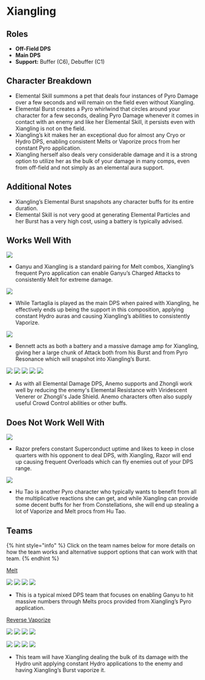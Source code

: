 # Xiangling

## Roles

* **Off-Field DPS**
* **Main DPS**
* **Support:** Buffer (C6), Debuffer (C1)

## Character Breakdown

* Elemental Skill summons a pet that deals four instances of Pyro Damage over a few seconds and will remain on the field even without Xiangling.
* Elemental Burst creates a Pyro whirlwind that circles around your character for a few seconds, dealing Pyro Damage whenever it comes in contact with an enemy and like her Elemental Skill, it persists even with Xiangling is not on the field.
* Xiangling’s kit makes her an exceptional duo for almost any Cryo or Hydro DPS, enabling consistent Melts or Vaporize procs from her constant Pyro application.
* Xiangling herself also deals very considerable damage and it is a strong option to utilize her as the bulk of your damage in many comps, even from off-field and not simply as an elemental aura support.

## Additional Notes

* Xiangling’s Elemental Burst snapshots any character buffs for its entire duration.
* Elemental Skill is not very good at generating Elemental Particles and her Burst has a very high cost, using a battery is typically advised.

## Works Well With

![](../../.gitbook/assets/UI\_AvatarIcon\_Ganyu.png)

* Ganyu and Xiangling is a standard pairing for Melt combos, Xiangling’s frequent Pyro application can enable Ganyu’s Charged Attacks to consistently Melt for extreme damage.

![](../../.gitbook/assets/UI\_AvatarIcon\_Tartaglia.png)

* While Tartaglia is played as the main DPS when paired with Xiangling, he effectively ends up being the support in this composition, applying constant Hydro auras and causing Xiangling’s abilities to consistently Vaporize.

![](../../.gitbook/assets/UI\_AvatarIcon\_Bennett.png)

* Bennett acts as both a battery and a massive damage amp for Xiangling, giving her a large chunk of Attack both from his Burst and from Pyro Resonance which will snapshot into Xiangling’s Burst.

![](../../.gitbook/assets/UI\_AvatarIcon\_Kazuha.png) ![](../../.gitbook/assets/UI\_AvatarIcon\_Sucrose.png) ![](../../.gitbook/assets/UI\_AvatarIcon\_Venti.png) ![](../../.gitbook/assets/UI\_AvatarIcon\_Jean.png) ![](../../.gitbook/assets/UI\_AvatarIcon\_Zhongli.png)

* As with all Elemental Damage DPS, Anemo supports and Zhongli work well by reducing the enemy's Elemental Resistance with Viridescent Venerer or Zhongli's Jade Shield. Anemo characters often also supply useful Crowd Control abilities or other buffs.

## Does Not Work Well With

![](../../.gitbook/assets/UI\_AvatarIcon\_Razor.png)

* Razor prefers constant Superconduct uptime and likes to keep in close quarters with his opponent to deal DPS, with Xiangling, Razor will end up causing frequent Overloads which can fly enemies out of your DPS range.

![](../../.gitbook/assets/UI\_AvatarIcon\_Hutao.png)

* Hu Tao is another Pyro character who typically wants to benefit from all the multiplicative reactions she can get, and while Xiangling can provide some decent buffs for her from Constellations, she will end up stealing a lot of Vaporize and Melt procs from Hu Tao.

## Teams

{% hint style="info" %}
Click on the team names below for more details on how the team works and alternative support options that can work with that team.
{% endhint %}

[Melt](../../teams/melt.md)

![](../../.gitbook/assets/UI\_AvatarIcon\_Ganyu.png) ![](../../.gitbook/assets/UI\_AvatarIcon\_Xiangling.png) ![](../../.gitbook/assets/UI\_AvatarIcon\_Zhongli.png) ![](../../.gitbook/assets/UI\_AvatarIcon\_Bennett.png)

* This is a typical mixed DPS team that focuses on enabling Ganyu to hit massive numbers through Melts procs provided from Xiangling’s Pyro application.

[Reverse Vaporize](../../teams/reverse-vaporize.md)

![](../../.gitbook/assets/UI\_AvatarIcon\_Xiangling.png) ![](../../.gitbook/assets/UI\_AvatarIcon\_Tartaglia.png) ![](../../.gitbook/assets/UI\_AvatarIcon\_Kazuha.png) ![](../../.gitbook/assets/UI\_AvatarIcon\_Bennett.png)

![](../../.gitbook/assets/UI\_AvatarIcon\_Xiangling.png) ![](../../.gitbook/assets/UI\_AvatarIcon\_Xingqiu.png) ![](../../.gitbook/assets/UI\_AvatarIcon\_Shougun.png) ![](../../.gitbook/assets/UI\_AvatarIcon\_Bennett.png)

* This team will have Xiangling dealing the bulk of its damage with the Hydro unit applying constant Hydro applications to the enemy and having Xiangling’s Burst vaporize it.
